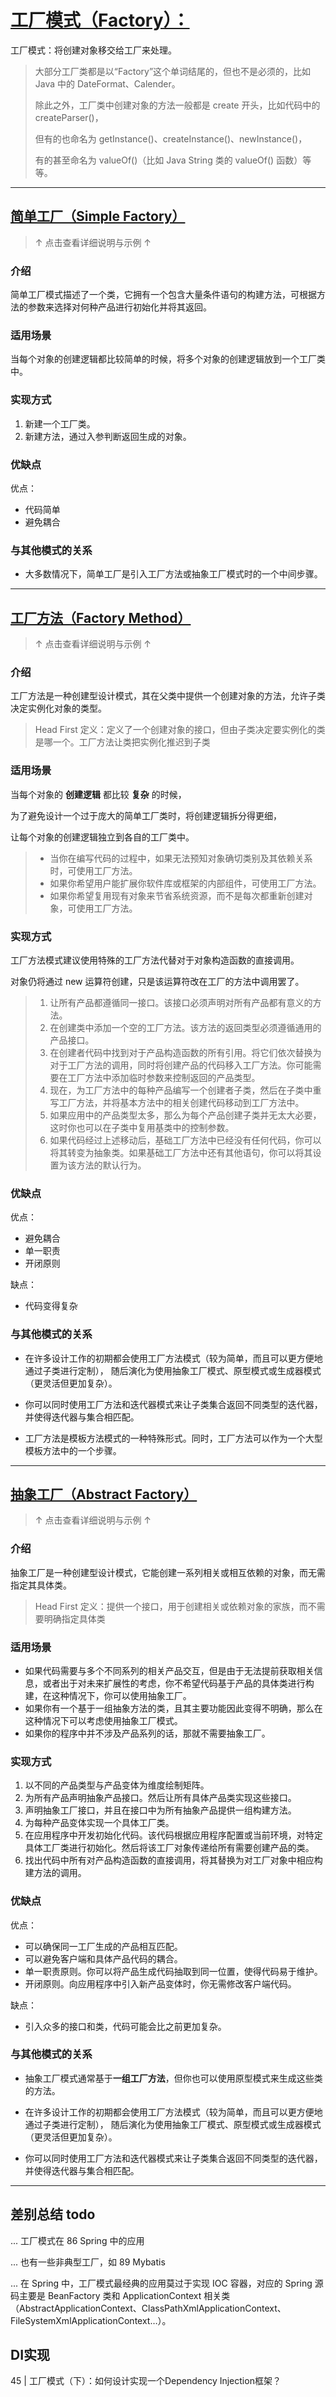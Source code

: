 # [工厂模式（Factory）：](Factory.md)

工厂模式：将创建对象移交给工厂来处理。

> 大部分工厂类都是以“Factory”这个单词结尾的，但也不是必须的，比如 Java 中的 DateFormat、Calender。
>
> 除此之外，工厂类中创建对象的方法一般都是 create 开头，比如代码中的 createParser()，
>
> 但有的也命名为 getInstance()、createInstance()、newInstance()，
>
> 有的甚至命名为 valueOf()（比如 Java String 类的 valueOf() 函数）等等。
> 
---

## [简单工厂（Simple Factory）](Factory-SimpleFactory.md)
> ↑ 点击查看详细说明与示例 ↑

### 介绍

简单工厂模式描述了一个类，它拥有一个包含大量条件语句的构建方法，可根据方法的参数来选择对何种产品进行初始化并将其返回。

### 适用场景

当每个对象的创建逻辑都比较简单的时候，将多个对象的创建逻辑放到一个工厂类中。

### 实现方式

1. 新建一个工厂类。
2. 新建方法，通过入参判断返回生成的对象。

### 优缺点

优点：
- 代码简单
- 避免耦合

### 与其他模式的关系

- 大多数情况下，简单工厂是引入工厂方法或抽象工厂模式时的一个中间步骤。

---

## [工厂方法（Factory Method）](Factory-FactoryMethod.md)
> ↑ 点击查看详细说明与示例 ↑

### 介绍

工厂方法是一种创建型设计模式，其在父类中提供一个创建对象的方法，允许子类决定实例化对象的类型。

> Head First 定义：定义了一个创建对象的接口，但由子类决定要实例化的类是哪一个。工厂方法让类把实例化推迟到子类

### 适用场景

当每个对象的 **创建逻辑** 都比较 **复杂** 的时候，

为了避免设计一个过于庞大的简单工厂类时，将创建逻辑拆分得更细，

让每个对象的创建逻辑独立到各自的工厂类中。

> - 当你在编写代码的过程中，如果无法预知对象确切类别及其依赖关系时，可使用工厂方法。
> - 如果你希望用户能扩展你软件库或框架的内部组件，可使用工厂方法。
> - 如果你希望复用现有对象来节省系统资源，而不是每次都重新创建对象，可使用工厂方法。

### 实现方式

工厂方法模式建议使用特殊的工厂方法代替对于对象构造函数的直接调用。

对象仍将通过 new 运算符创建，只是该运算符改在工厂的方法中调用罢了。

> 1. 让所有产品都遵循同一接口。该接口必须声明对所有产品都有意义的方法。
> 2. 在创建类中添加一个空的工厂方法。该方法的返回类型必须遵循通用的产品接口。
> 3. 在创建者代码中找到对于产品构造函数的所有引用。将它们依次替换为对于工厂方法的调用，同时将创建产品的代码移入工厂方法。你可能需要在工厂方法中添加临时参数来控制返回的产品类型。
> 5. 现在，为工厂方法中的每种产品编写一个创建者子类，然后在子类中重写工厂方法，并将基本方法中的相关创建代码移动到工厂方法中。
> 6. 如果应用中的产品类型太多，那么为每个产品创建子类并无太大必要，这时你也可以在子类中复用基类中的控制参数。
> 7. 如果代码经过上述移动后，基础工厂方法中已经没有任何代码，你可以将其转变为抽象类。如果基础工厂方法中还有其他语句，你可以将其设置为该方法的默认行为。


### 优缺点

优点：
- 避免耦合
- 单一职责
- 开闭原则

缺点：
- 代码变得复杂

### 与其他模式的关系

- 在许多设计工作的初期都会使用工厂方法模式（较为简单，而且可以更方便地通过子类进行定制），
  随后演化为使用抽象工厂模式、原型模式或生成器模式（更灵活但更加复杂）。

- 你可以同时使用工厂方法和迭代器模式来让子类集合返回不同类型的迭代器，并使得迭代器与集合相匹配。

- 工厂方法是模板方法模式的一种特殊形式。同时，工厂方法可以作为一个大型模板方法中的一个步骤。



---
## [抽象工厂（Abstract Factory）](Factory-AbstractFactory.md) 
> ↑ 点击查看详细说明与示例 ↑

### 介绍

抽象工厂是一种创建型设计模式，它能创建一系列相关或相互依赖的对象，而无需指定其具体类。

> Head First 定义：提供一个接口，用于创建相关或依赖对象的家族，而不需要明确指定具体类

### 适用场景

- 如果代码需要与多个不同系列的相关产品交互，但是由于无法提前获取相关信息，或者出于对未来扩展性的考虑，你不希望代码基于产品的具体类进行构建，在这种情况下，你可以使用抽象工厂。
- 如果你有一个基于一组抽象方法的类，且其主要功能因此变得不明确，那么在这种情况下可以考虑使用抽象工厂模式。
- 如果你的程序中并不涉及产品系列的话，那就不需要抽象工厂。

### 实现方式

1. 以不同的产品类型与产品变体为维度绘制矩阵。
2. 为所有产品声明抽象产品接口。然后让所有具体产品类实现这些接口。
3. 声明抽象工厂接口，并且在接口中为所有抽象产品提供一组构建方法。
4. 为每种产品变体实现一个具体工厂类。
5. 在应用程序中开发初始化代码。该代码根据应用程序配置或当前环境，对特定具体工厂类进行初始化。然后将该工厂对象传递给所有需要创建产品的类。
6. 找出代码中所有对产品构造函数的直接调用，将其替换为对工厂对象中相应构建方法的调用。

### 优缺点

优点：
- 可以确保同一工厂生成的产品相互匹配。
- 可以避免客户端和具体产品代码的耦合。
- 单一职责原则。你可以将产品生成代码抽取到同一位置，使得代码易于维护。
- 开闭原则。向应用程序中引入新产品变体时，你无需修改客户端代码。

缺点：
- 引入众多的接口和类，代码可能会比之前更加复杂。


### 与其他模式的关系

- 抽象工厂模式通常基于**一组工厂方法**，但你也可以使用原型模式来生成这些类的方法。

- 在许多设计工作的初期都会使用工厂方法模式（较为简单，而且可以更方便地通过子类进行定制），
  随后演化为使用抽象工厂模式、原型模式或生成器模式（更灵活但更加复杂）。

- 你可以同时使用工厂方法和迭代器模式来让子类集合返回不同类型的迭代器，并使得迭代器与集合相匹配。



---
## 差别总结 todo


... 工厂模式在 86 Spring 中的应用

...  也有一些非典型工厂，如 89 Mybatis

...   在 Spring 中，工厂模式最经典的应用莫过于实现 IOC 容器，对应的 Spring 源码主要是 BeanFactory 类和 ApplicationContext 相关类（AbstractApplicationContext、ClassPathXmlApplicationContext、FileSystemXmlApplicationContext…）。


## DI实现

45 | 工厂模式（下）：如何设计实现一个Dependency Injection框架？

















